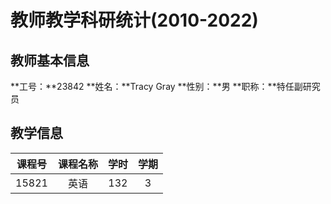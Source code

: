 # 教师教学科研统计(2010-2022)
## 教师基本信息
**工号：**23842
**姓名：**Tracy Gray
**性别：**男
**职称：**特任副研究员
## 教学信息
|课程号|课程名称|学时|学期|
|:---:|:---:|:---:|:---:|
|15821|英语|132|3|
